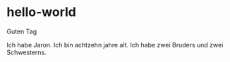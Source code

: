 # hello-world

Guten Tag

Ich habe Jaron. Ich bin achtzehn jahre alt. Ich habe zwei Bruders und zwei Schwesterns.
